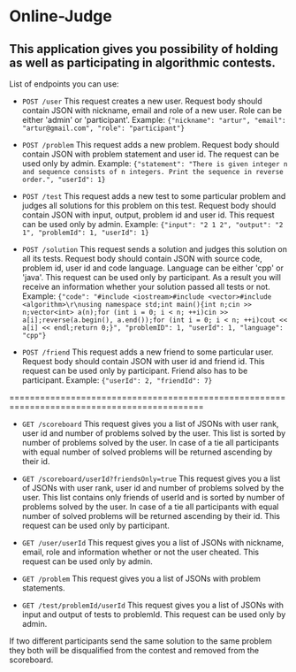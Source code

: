 # Online-Judge

## This application gives you possibility of holding as well as participating in algorithmic contests.

List of endpoints you can use:

- `POST /user`
This request creates a new user.
Request body should contain JSON with nickname, email and role of a new user.
Role can be either 'admin' or 'participant'.
Example: `{"nickname": "artur", "email": "artur@gmail.com", "role": "participant"}`

- `POST /problem`
This request adds a new problem.
Request body should contain JSON with problem statement and user id.
The request can be used only by admin.
Example: `{"statement": "There is given integer n and sequence consists of n integers. Print the sequence in reverse order.", "userId": 1}`

- `POST /test`
This request adds a new test to some particular problem and judges all solutions for this problem on this test.
Request body should contain JSON with input, output, problem id and user id.
This request can be used only by admin.
Example: `{"input": "2 1 2", "output": "2 1", "problemId": 1, "userId": 1}`

- `POST /solution`
This request sends a solution and judges this solution on all its tests.
Request body should contain JSON with source code, problem id, user id and code language.
Language can be either 'cpp' or 'java'.
This request can be used only by participant.
As a result you will receive an information whether your solution passed all tests or not.
Example: `{"code": "#include <iostream>#include <vector>#include <algorithm>\r\nusing namespace std;int main(){int n;cin >> n;vector<int> a(n);for (int i = 0; i < n; ++i)cin >> a[i];reverse(a.begin(), a.end());for (int i = 0; i < n; ++i)cout << a[i] << endl;return 0;}", "problemID": 1, "userId": 1, "language": "cpp"}`

- `POST /friend`
This request adds a new friend to some particular user.
Request body should contain JSON with user id and friend id.
This request can be used only by participant. Friend also has to be participant.
Example: `{"userId": 2, "friendId": 7}`

============================================================================================

- `GET /scoreboard`
This request gives you a list of JSONs with user rank, user id and number of problems solved by the user. This list is sorted by number of problems solved by the user. In case of a tie all participants with equal number of solved problems will be returned ascending by their id.

- `GET /scoreboard/userId?friendsOnly=true`
This request gives you a list of JSONs with user rank, user id and number of problems solved by the user.
This list contains only friends of userId and is sorted by number of problems solved by the user. In case of a tie all participants with equal number of solved problems will be returned ascending by their id.
This request can be used only by participant.

- `GET /user/userId`
This request gives you a list of JSONs with nickname, email, role and information whether or not the user cheated.
This request can be used only by admin.

- `GET /problem`
This request gives you a list of JSONs with problem statements.

- `GET /test/problemId/userId`
This request gives you a list of JSONs with input and output of tests to problemId.
This request can be used only by admin.

If two different participants send the same solution to the same problem they both will be disqualified from the contest and removed from the scoreboard.
